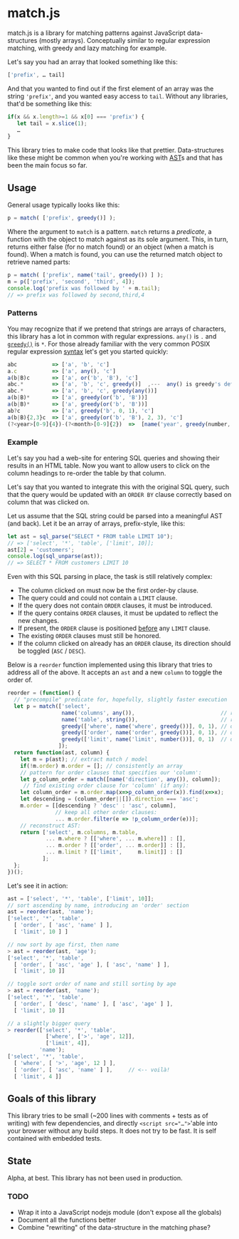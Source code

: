 # match.js

match.js is a library for matching patterns against JavaScript
data-structures (mostly arrays). Conceptually similar to regular
expression matching, with greedy and lazy matching for example.

Let's say you had an array that looked something like this:

```js
['prefix', … tail]
```

And that you wanted to find out if the first element of an array was
the string `'prefix'`, and you wanted easy access to `tail`. Without
any libraries, that'd be something like this:

```js
if(x && x.length>=1 && x[0] === 'prefix') {
   let tail = x.slice(1);
   …
}
```

This library tries to make code that looks like that
prettier. Data-structures like these might be common when you're
working with
[AST](https://en.wikipedia.org/wiki/Abstract_syntax_tree)s and that
has been the main focus so far.

## Usage

General usage typically looks like this:

```js
p = match( ['prefix', greedy()] );
```

Where the argument to `match` is a pattern. `match` returns a
_predicate_, a function with the object to match against as its sole
argument. This, in turn, returns either false (for no match found) or
an object (when a match is found). When a match is found, you can use
the returned match object to retrieve named parts:

```js
p = match( ['prefix', name('tail', greedy()) ] );
m = p(['prefix', 'second', 'third', 4]);
console.log('prefix was followed by ' + m.tail);
// => prefix was followed by second,third,4
```

### Patterns

You may recognize that if we pretend that strings are arrays of
characters, this library has a lot in common with regular
expressions. `any()` is `.` and
[`greedy()`](https://en.wikipedia.org/wiki/Regular_expression#Lazy_matching)
is `*`. For those already familiar with the very common POSIX regular
expression
[syntax](https://en.wikipedia.org/wiki/Regular_expression#POSIX) let's
get you started quickly:

```js
abc           => ['a', 'b', 'c']
a.c           => ['a', any(), 'c']
a(b|B)c       => ['a', or('b', 'B'), 'c']
abc.*         => ['a', 'b', 'c', greedy()]  ,---  any() is greedy's default predicate
abc.*         => ['a', 'b', 'c', greedy(any())]
a(b|B)*       => ['a', greedy(or('b', 'B'))]
a(b|B)*       => ['a', greedy(or('b', 'B'))]
ab?c          => ['a', greedy('b', 0, 1), 'c']
a(b|B){2,3}c  => ['a', greedy(or('b', 'B'), 2, 3), 'c']
(?<year>[0-9]{4})-(?<month>[0-9]{2})  =>  [name('year', greedy(number, 4, 4)), '-', name('month', greedy(number, 2, 2))]
```

### Example

Let's say you had a web-site for entering SQL queries and showing their
results in an HTML table. Now you want to allow users to click on the
column headings to re-order the table by that column.

Let's say that you wanted to integrate this with the original SQL
query, such that the query would be updated with an `ORDER BY` clause
correctly based on column that was clicked on.

Let us assume that the SQL string could be parsed into a meaningful
AST (and back). Let it be an array of arrays, prefix-style, like this:

```js
let ast = sql_parse("SELECT * FROM table LIMIT 10");
// => ['select', '*', 'table', ['limit', 10]];
ast[2] = 'customers';
console.log(sql_unparse(ast));
// => SELECT * FROM customers LIMIT 10
```

Even with this SQL parsing in place, the task is still relatively
complex:

- The column clicked on must now be the first order-by clause.
- The query could and could not contain a `LIMIT` clause.
- If the query does not contain `ORDER` clauses, it must be introduced.
- If the query contains `ORDER` clauses, it must be updated to reflect the new changes.
- If present, the `ORDER` clause is positioned
  [before](https://sqlite.org/lang_select.html) any `LIMIT` clause.
- The existing `ORDER` clauses must still be honored.
- If the column clicked on already has an `ORDER` clause, its
  direction should be toggled (`ASC` / `DESC`).

Below is a `reorder` function implemented using this library that
tries to address all of the above. It accepts an `ast` and a new
`column` to toggle the order of.

```js
reorder = (function() {
  // "precompile" predicate for, hopefully, slightly faster execution
  let p = match(['select',
                 name('columns', any()),                           // required
                 name('table', string()),                          // required
                 greedy(['where', name('where', greedy())], 0, 1), // optional
                 greedy(['order', name('order', greedy())], 0, 1), // optional
                 greedy(['limit', name('limit', number())], 0, 1)  // optional
                ]);
  return function(ast, column) {
    let m = p(ast); // extract match / model
    if(!m.order) m.order = []; // consistently an array
    // pattern for order clauses that specifies our 'column':
    let p_column_order = match([name('direction', any()), column]);
     // find existing order clause for 'column' (if any):
    let column_order = m.order.map(x=>p_column_order(x)).find(x=>x);
    let descending = (column_order||[]).direction === 'asc';
    m.order = [[descending ? 'desc' : 'asc', column],
               // keep all other order clauses:
               ... m.order.filter(e => !p_column_order(e))];
    // reconstruct AST:
    return ['select', m.columns, m.table,
            ... m.where ? [['where', ... m.where]] : [],
            ... m.order ? [['order', ... m.order]] : [],
            ... m.limit ? [['limit',     m.limit]] : []
           ];
  };
})();
```

Let's see it in action:

```js
ast = ['select', '*', 'table', ['limit', 10]];
// sort ascending by name, introducing an 'order' section
ast = reorder(ast, 'name');
['select', '*', 'table',
  [ 'order', [ 'asc', 'name' ] ],
  [ 'limit', 10 ] ]

// now sort by age first, then name
> ast = reorder(ast, 'age');
['select', '*', 'table',
  [ 'order', [ 'asc', 'age' ], [ 'asc', 'name' ] ],
  [ 'limit', 10 ]]

// toggle sort order of name and still sorting by age
> ast = reorder(ast, 'name');
['select', '*', 'table',
  [ 'order', [ 'desc', 'name' ], [ 'asc', 'age' ] ],
  [ 'limit', 10 ]]

// a slightly bigger query
> reorder(['select', '*', 'table',
            ['where', ['>', 'age', 12]],
            ['limit', 4]],
          'name');
['select', '*', 'table',
  [ 'where', [ '>', 'age', 12 ] ],
  [ 'order', [ 'asc', 'name' ] ],     // <-- voilà!
  [ 'limit', 4 ]]
```

## Goals of this library

This library tries to be small (~200 lines with comments + tests as of
writing) with few dependencies, and directly `<script src="…">`'able
into your browser without any build steps. It does not try to be
fast. It is self contained with embedded tests.

## State

Alpha, at best. This library has not been used in production.

### TODO

- Wrap it into a JavaScript nodejs module (don't expose all the globals)
- Document all the functions better
- Combine "rewriting" of the data-structure in the matching phase?
